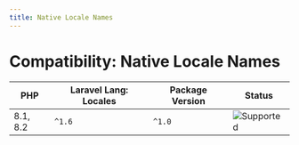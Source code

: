 ```yaml
---
title: Native Locale Names
---
```


# Compatibility: Native Locale Names

| PHP      | Laravel Lang: Locales | Package Version | Status                        |
|----------|-----------------------|-----------------|-------------------------------|
| 8.1, 8.2 | `^1.6`                | `^1.0`          | ![Supported][badge_supported] |

[badge_not_supported]:          https://img.shields.io/badge/not%20supported-lightgrey?style=flat-square

[badge_supported]:              https://img.shields.io/badge/supported-green?style=flat-square
